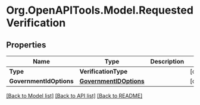 # Org.OpenAPITools.Model.RequestedVerification

## Properties

Name | Type | Description | Notes
------------ | ------------- | ------------- | -------------
**Type** | **VerificationType** |  | [optional] 
**GovernmentIdOptions** | [**GovernmentIDOptions**](GovernmentIDOptions.md) |  | [optional] 

[[Back to Model list]](../README.md#documentation-for-models) [[Back to API list]](../README.md#documentation-for-api-endpoints) [[Back to README]](../README.md)

